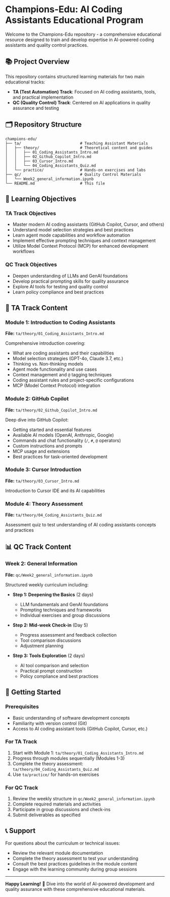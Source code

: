 # Champions-Edu: AI Coding Assistants Educational Program

Welcome to the Champions-Edu repository - a comprehensive educational resource designed to train and develop expertise in AI-powered coding assistants and quality control practices.

## 📚 Project Overview

This repository contains structured learning materials for two main educational tracks:

- **TA (Test Automation) Track**: Focused on AI coding assistants, tools, and practical implementation
- **QC (Quality Control) Track**: Centered on AI applications in quality assurance and testing

## 🗂️ Repository Structure

```
champions-edu/
├── ta/                          # Teaching Assistant Materials
│   ├── theory/                  # Theoretical content and guides
│   │   ├── 01_Coding_Assistants_Intro.md
│   │   ├── 02_Github_Copilot_Intro.md
│   │   ├── 03_Cursor_Intro.md
│   │   └── 04_Coding_Assistants_Quiz.md
│   └── practice/                # Hands-on exercises and labs
├── qc/                          # Quality Control Materials
│   └── Week2_general_information.ipynb
└── README.md                    # This file
```

## 🎯 Learning Objectives

### TA Track Objectives
- Master modern AI coding assistants (GitHub Copilot, Cursor, and others)
- Understand model selection strategies and best practices
- Learn agent mode capabilities and workflow automation
- Implement effective prompting techniques and context management
- Utilize Model Context Protocol (MCP) for enhanced development workflows

### QC Track Objectives
- Deepen understanding of LLMs and GenAI foundations
- Develop practical prompting skills for quality assurance
- Explore AI tools for testing and quality control
- Learn policy compliance and best practices

## 📖 TA Track Content

### Module 1: Introduction to Coding Assistants
**File:** `ta/theory/01_Coding_Assistants_Intro.md`

Comprehensive introduction covering:
- What are coding assistants and their capabilities
- Model selection strategies (GPT-4o, Claude 3.7, etc.)
- Thinking vs. Non-thinking models
- Agent mode functionality and use cases
- Context management and `@` tagging techniques
- Coding assistant rules and project-specific configurations
- MCP (Model Context Protocol) integration

### Module 2: GitHub Copilot
**File:** `ta/theory/02_Github_Copilot_Intro.md`

Deep dive into GitHub Copilot:
- Getting started and essential features
- Available AI models (OpenAI, Anthropic, Google)
- Commands and chat functionality (`/`, `#`, `@` operators)
- Custom instructions and prompts
- MCP usage and extensions
- Best practices for task-oriented development

### Module 3: Cursor Introduction
**File:** `ta/theory/03_Cursor_Intro.md`

Introduction to Cursor IDE and its AI capabilities

### Module 4: Theory Assessment
**File:** `ta/theory/04_Coding_Assistants_Quiz.md`

Assessment quiz to test understanding of AI coding assistants concepts and practices

## 📊 QC Track Content

### Week 2: General Information
**File:** `qc/Week2_general_information.ipynb`

Structured weekly curriculum including:
- **Step 1: Deepening the Basics** (2 days)
  - LLM fundamentals and GenAI foundations
  - Prompting techniques and frameworks
  - Individual exercises and group discussions

- **Step 2: Mid-week Check-in** (Day 5)
  - Progress assessment and feedback collection
  - Tool comparison discussions
  - Adjustment planning

- **Step 3: Tools Exploration** (2 days)
  - AI tool comparison and selection
  - Practical prompt construction
  - Policy compliance and best practices

## 🚀 Getting Started

### Prerequisites
- Basic understanding of software development concepts
- Familiarity with version control (Git)
- Access to AI coding assistant tools (GitHub Copilot, Cursor, etc.)

### For TA Track
1. Start with Module 1: `ta/theory/01_Coding_Assistants_Intro.md`
2. Progress through modules sequentially (Modules 1-3)
3. Complete the theory assessment: `ta/theory/04_Coding_Assistants_Quiz.md`
4. Use `ta/practice/` for hands-on exercises

### For QC Track
1. Review the weekly structure in `qc/Week2_general_information.ipynb`
2. Complete required materials and activities
3. Participate in group discussions and check-ins
4. Submit deliverables as specified

## 📞 Support

For questions about the curriculum or technical issues:
- Review the relevant module documentation
- Complete the theory assessment to test your understanding
- Consult the best practices guidelines in the module content
- Engage with the learning community during group sessions

---

**Happy Learning!** 🚀 Dive into the world of AI-powered development and quality assurance with these comprehensive educational materials.
